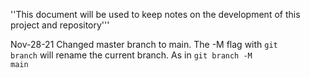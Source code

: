 ''This document will be used to keep notes on the development of this project and repository'''

Nov-28-21 Changed master branch to main. The -M flag with <code>git branch</code> will rename the current branch. As in <code>git branch -M main</code>

